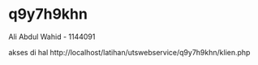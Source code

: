 # q9y7h9khn

Ali Abdul Wahid - 1144091

akses di hal http://localhost/latihan/utswebservice/q9y7h9khn/klien.php
